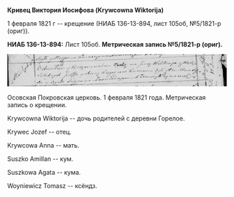 **Кривец Виктория Иосифова (Krywcowna Wiktorija)**

1 февраля 1821 г -- крещение (НИАБ 136-13-894, лист 105об, №5/1821-р
(ориг)).

**НИАБ 136-13-894:** Лист 105об. **Метрическая запись №5/1821-р
(ориг).**

![](./media/2caa7c418ac0aa8bb62f73dfba70ea4b5c700dd1.png)

Осовская Покровская церковь. 1 февраля 1821 года. Метрическая запись о
крещении.

Krywcowna Wiktorija -- дочь родителей с деревни Горелое.

Krywec Jozef -- отец.

Krywcowa Anna -- мать.

Suszko Amillan -- кум.

Suszkowa Agata -- кума.

Woyniewicz Tomasz -- ксёндз.
